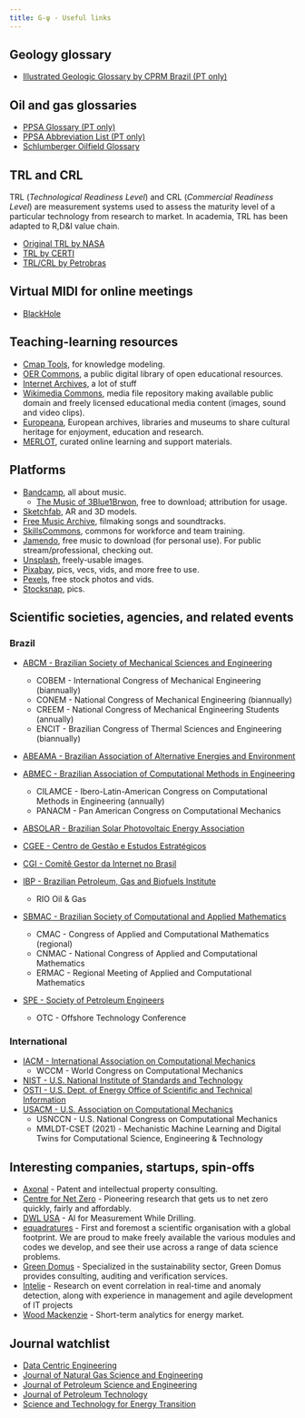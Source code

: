 ```yaml
---
title: G-ψ - Useful links
---
```


## Geology glossary

- [Illustrated Geologic Glossary by CPRM Brazil (PT only)](http://sigep.cprm.gov.br/glossario/index.html)

## Oil and gas glossaries

- [PPSA Glossary (PT only)](http://www.presalpetroleo.gov.br/ppsa/glossario-da-industria-de-petroleo-e-gas/a)
- [PPSA Abbreviation List (PT only)](https://www.presalpetroleo.gov.br/ppsa/legislacao/siglario)
- [Schlumberger Oilfield Glossary](https://www.glossary.oilfield.slb.com)

## TRL and CRL

TRL (_Technological Readiness Level_) and CRL (_Commercial Readiness Level_) are measurement systems used to assess the maturity level of a particular technology from research to market. In academia, TRL has been adapted to R,D&I value chain.

- [Original TRL by NASA](https://www.nasa.gov/directorates/heo/scan/engineering/technology/txt_accordion1.html)
- [TRL by CERTI](https://certi.org.br/blog/trl-desenvolvimento-projetos/)
- [TRL/CRL by Petrobras](../_media/files/trl-crl-petrobras.png)

## Virtual MIDI for online meetings

- [BlackHole](https://github.com/ExistentialAudio/BlackHole)

## Teaching-learning resources

- [Cmap Tools](https://cmap.ihmc.us/cmaptools/), for knowledge modeling.
- [OER Commons](https://www.oercommons.org), a public digital library of open educational resources.
- [Internet Archives](https://archive.org//), a lot of stuff
- [Wikimedia Commons](https://commons.wikimedia.org/wiki/Main_Page), media file repository making available public domain and freely licensed educational media content (images, sound and video clips).
- [Europeana](https://www.europeana.eu/en), European archives, libraries and museums to share cultural heritage for enjoyment, education and research.
- [MERLOT](https://www.merlot.org/merlot/index.htm), curated online learning and support materials.

## Platforms

- [Bandcamp](bandcamp.com), all about music.
	- [The Music of 3Blue1Brwon](https://vincerubinetti.bandcamp.com/album/the-music-of-3blue1brown), free to download; attribution for usage.
- [Sketchfab]([https://sketchfab.com), AR and 3D models.
- [Free Music Archive](https://freemusicarchive.org), filmaking songs and soundtracks.
- [SkillsCommons](https://www.skillscommons.org), commons for workforce and team training.
- [Jamendo](https://www.jamendo.com/start), free music to download (for personal use). For public stream/professional, checking out.
- [Unsplash](https://unsplash.com), freely-usable images.
- [Pixabay](https://pixabay.com/pt/), pics, vecs, vids, and more free to use.
- [Pexels](https://www.pexels.com), free stock photos and vids.
- [Stocksnap](https://stocksnap.io), pics.


## Scientific societies, agencies, and related events

### Brazil

- [ABCM - Brazilian Society of Mechanical Sciences and Engineering](https://abcm.org.br)
	- COBEM - International Congress of Mechanical Engineering (biannually)
	- CONEM - National Congress of Mechanical Engineering (biannually)
	- CREEM - National Congress of Mechanical Engineering Students (annually)
	- ENCIT - Brazilian Congress of Thermal Sciences and Engineering (biannually)

- [ABEAMA - Brazilian Association of Alternative Energies and Environment](https://abeama.org.br)
- [ABMEC - Brazilian Association of Computational Methods in Engineering](http://www.abmec.org.br)
	- CILAMCE - Ibero-Latin-American Congress on Computational Methods in Engineering (annually)
	- PANACM - Pan American Congress on Computational Mechanics
- [ABSOLAR - Brazilian Solar Photovoltaic Energy Association](https://www.absolar.org.br)
- [CGEE - Centro de Gestão e Estudos Estratégicos](https://www.cgee.org.br)
- [CGI - Comitê Gestor da Internet no Brasil](https://www.cgi.br)
- [IBP - Brazilian Petroleum, Gas and Biofuels Institute](https://www.ibp.org.br)
	- RIO Oil & Gas
- [SBMAC - Brazilian Society of Computational and Applied Mathematics](https://www.sbmac.org.br)
	- CMAC - Congress of Applied and Computational Mathematics (regional)
	- CNMAC - National Congress of Applied and Computational Mathematics
	- ERMAC - Regional Meeting of Applied and Computational Mathematics
- [SPE - Society of Petroleum Engineers](https://www.spe.org/en/)
	- OTC - Offshore Technology Conference

### International

- [IACM - International Association on Computational Mechanics](https://iacm.info/#)
	- WCCM - World Congress on Computational Mechanics
- [NIST - U.S. National Institute of Standards and Technology](https://www.nist.gov)
- [OSTI - U.S. Dept. of Energy Office of Scientific and Technical Information](https://www.osti.gov)
- [USACM - U.S. Association on Computational Mechanics](https://www.usacm.org)
	- USNCCN - U.S. National Congress on Computational Mechanics
	- MMLDT-CSET (2021) - Mechanistic Machine Learning and Digital Twins for Computational Science, Engineering & Technology


## Interesting companies, startups, spin-offs

- [Axonal](https://www.axonal.com.br) - Patent and intellectual property consulting.
- [Centre for Net Zero](https://www.centrefornetzero.org) - Pioneering research that gets us to net zero quickly, fairly and affordably.
- [DWL USA](http://dwl-usa.com/aidatasolutions/) - AI for Measurement While Drilling.
- [equadratures](https://equadratures.org) - First and foremost a scientific organisation with a global footprint. We are proud to make freely available the various modules and codes we develop, and see their use across a range of data science problems.
- [Green Domus](https://www.greendomus.com.br) - Specialized in the sustainability sector, Green Domus provides consulting, auditing and verification services. 
- [Intelie](https://www.intelie.com/#oilgas) - Research on event correlation in real-time and anomaly detection, along with experience in management and agile development of IT projects
- [Wood Mackenzie](https://www.woodmac.com/short-term-analytics/) - Short-term analytics for energy market.

## Journal watchlist

- [Data Centric Engineering](https://www.cambridge.org/core/journals/data-centric-engineering)
- [Journal of Natural Gas Science and Engineering](https://www.sciencedirect.com/journal/journal-of-natural-gas-science-and-engineering)
- [Journal of Petroleum Science and Engineering](https://www.sciencedirect.com/journal/journal-of-petroleum-science-and-engineering/about/aims-and-scope)
- [Journal of Petroleum Technology](https://jpt.spe.org)
- [Science and Technology for Energy Transition](https://www.stet-review.org)